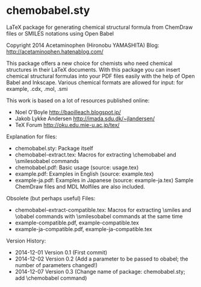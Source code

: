 chemobabel.sty
==============

LaTeX package for generating chemical structural formula from ChemDraw files or SMILES notations using Open Babel

Copyright 2014 Acetaminophen (Hironobu YAMASHITA)
  Blog: http://acetaminophen.hatenablog.com/

This package offers a new choice for chemists who need chemical structures in their LaTeX documents.
With this package you can insert chemical structural formulas into your PDF files easily with the help of Open Babel and Inkscape.
Various chemical formats are allowed for input: for example, .cdx, .mol, .smi

 This work is based on a lot of resources published online:
  - Noel O'Boyle http://baoilleach.blogspot.jp/
  - Jakob Lykke Andersen http://imada.sdu.dk/~jlandersen/
  - TeX Forum http://oku.edu.mie-u.ac.jp/tex/

Explanation for files:
 - chemobabel.sty: Package itself
 - chemobabel-extract.tex: Macros for extracting \chemobabel and \smilesobabel commands
 - chemobabel.pdf: Basic usage (source: usage.tex)
 - example.pdf: Examples in English (source: example.tex)
 - example-ja.pdf: Examples in Japanese (source: example-ja.tex)
Sample ChemDraw files and MDL Molfiles are also included.

Obsolete (but perhaps useful) Files:
 - chemobabel-extract-compatible.tex: Macros for extracting \smiles and \obabel commands with \smilesobabel commands at the same time
 - example-compatible.pdf, example-compatible.tex
 - example-ja-compatible.pdf, example-ja-compatible.tex

Version History:
 - 2014-12-01 Version 0.1 (First commit)
 - 2014-12-02 Version 0.2 (Add a parameter to be passed to obabel; the number of parameters changed!)
 - 2014-12-07 Version 0.3 (Change name of package: chemobabel.sty; add \chemobabel command)
